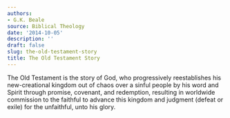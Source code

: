 ```yaml
---
authors:
- G.K. Beale
source: Biblical Theology
date: '2014-10-05'
description: ''
draft: false
slug: the-old-testament-story
title: The Old Testament Story
---
```

The Old Testament is the story of God, who progressively reestablishes his new-creational kingdom out of chaos over a sinful people by his word and Spirit through promise, covenant, and redemption, resulting in worldwide commission to the faithful to advance this kingdom and judgment (defeat or exile) for the unfaithful, unto his glory.




